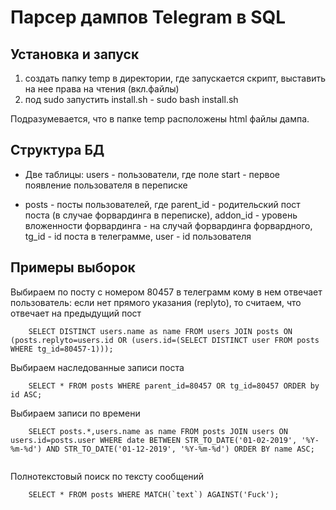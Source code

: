 # Парсер дампов Telegram в SQL

## Установка и запуск

1. создать папку temp в директории, где запускается скрипт, выставить на нее права на чтения (вкл.файлы)
2. под sudo запустить install.sh - sudo bash install.sh

Подразумевается, что в папке temp расположены html файлы дампа. 

## Структура БД

- Две таблицы: users - пользователи, где поле start - первое появление пользователя в переписке

- posts - посты пользователей, где parent_id - родительский пост поста (в случае форвардинга в переписке), addon_id - уровень вложенности форвардинга - на случай форвардинга форвардного, tg_id - id поста в телеграмме, user - id пользователя

## Примеры выборок

Выбираем по посту c номером 80457 в телеграмм кому в нем отвечает пользователь: если нет прямого указания (replyto), то считаем, что отвечает на предыдущий пост

```
	SELECT DISTINCT users.name as name FROM users JOIN posts ON (posts.replyto=users.id OR (users.id=(SELECT DISTINCT user FROM posts WHERE tg_id=80457-1)));

```

Выбираем наследованные записи поста

```
	SELECT * FROM posts WHERE parent_id=80457 OR tg_id=80457 ORDER by id ASC;

```

Выбираем записи по времени

```
	SELECT posts.*,users.name as name FROM posts JOIN users ON users.id=posts.user WHERE date BETWEEN STR_TO_DATE('01-02-2019', '%Y-%m-%d') AND STR_TO_DATE('01-12-2019', '%Y-%m-%d') ORDER BY name ASC;
	
```

Полнотекстовый поиск по тексту сообщений

```
	SELECT * FROM posts WHERE MATCH(`text`) AGAINST('Fuck');
 
```

